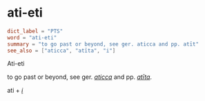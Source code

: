 # ati-eti

``` toml
dict_label = "PTS"
word = "ati-eti"
summary = "to go past or beyond, see ger. aticca and pp. atīt"
see_also = ["aticca", "atīta", "i"]
```

Ati\-eti

to go past or beyond, see ger. *[aticca](aticca.md)* and pp. *[atīta](atīta.md)*.

ati \+ *[i](i.md)*

